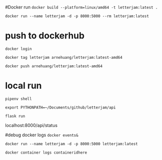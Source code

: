 #Docker run
`docker build --platform=linux/amd64 -t letterjam:latest .`

`docker run --name letterjam -d -p 8000:5000 --rm letterjam:latest`

# push to dockerhub
`docker login`

`docker tag letterjam arnehuang/letterjam:latest-amd64`

`docker push arnehuang/letterjam:latest-amd64`

# local run

`pipenv shell`

`export PYTHONPATH=~/Documents/github/letterjam/api`

`flask run` 

localhost:8000/api/status

#debug docker logs
`docker events&`

`docker run --name letterjam -d -p 8000:5000 letterjam:latest`

`docker container logs containeridhere`







